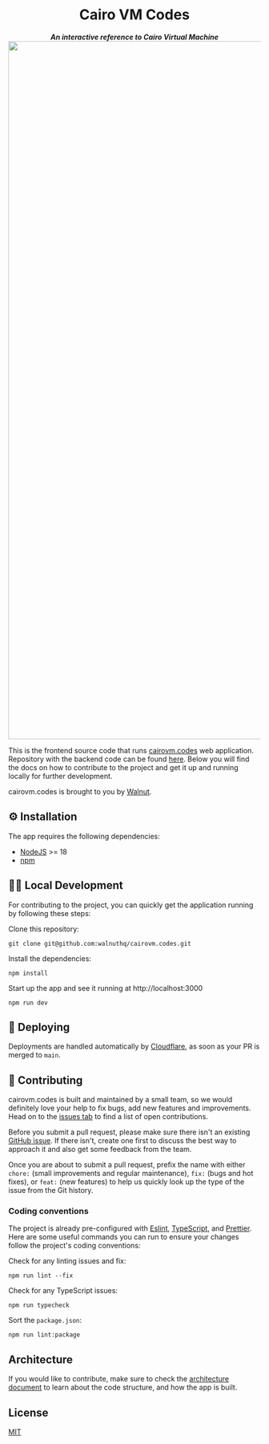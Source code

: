 <p align="center">
  <h1 align="center">Cairo VM Codes</h1>
</p>
<p align="center">
  <strong><i>An interactive reference to Cairo Virtual Machine</i></strong>
  <img width="1392" alt="cairovm.codes app screenshot" src="https://github.com/walnuthq/cairovm.codes/assets/2983746/e5207329-9a93-4388-980c-5a02f9a4f2af">
</p>

This is the frontend source code that runs [cairovm.codes](http://cairovm.codes) web application. Repository with the backend code can be found [here](https://github.com/walnuthq/cairovm.codes-server). Below you will find the docs on how to contribute to the project and get it up and running locally for further development.

cairovm.codes is brought to you by [Walnut](https://www.walnut.dev).

## ⚙️ Installation

The app requires the following dependencies:

- [NodeJS](https://nodejs.org/) >= 18
- [npm](https://www.npmjs.com/)

## 👩‍💻 Local Development

For contributing to the project, you can quickly get the application running by following these steps:

Clone this repository:

    git clone git@github.com:walnuthq/cairovm.codes.git

Install the dependencies:

    npm install

Start up the app and see it running at http://localhost:3000

    npm run dev

## 🚀 Deploying

Deployments are handled automatically by [Cloudflare](https://www.cloudflare.com/), as soon as your PR is merged to `main`.

## 🤗 Contributing

cairovm.codes is built and maintained by a small team, so we would definitely love your help to fix bugs, add new features and improvements. Head on to the [issues tab](https://github.com/walnuthq/cairovm.codes/issues) to find a list of open contributions.

Before you submit a pull request, please make sure there isn't an existing [GitHub issue](https://github.com/walnuthq/cairovm.codes/issues). If there isn't, create one first to discuss the best way to approach it and also get some feedback from the team.

Once you are about to submit a pull request, prefix the name with either `chore:` (small improvements and regular maintenance), `fix:` (bugs and hot fixes), or `feat:` (new features) to help us quickly look up the type of the issue from the Git history.

### Coding conventions

The project is already pre-configured with [Eslint](.eslintrc.js), [TypeScript](tsconfig.json), and [Prettier](.prettierrc). Here are some useful commands you can run to ensure your changes follow the project's coding conventions:

Check for any linting issues and fix:

    npm run lint --fix

Check for any TypeScript issues:

    npm run typecheck

Sort the `package.json`:

    npm run lint:package

## Architecture

If you would like to contribute, make sure to check the [architecture document](docs/ARCHITECTURE.md) to learn about the code structure, and how the app is built.

## License

[MIT](LICENSE)

